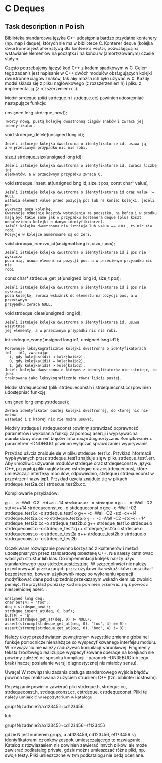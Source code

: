 # C Deques


## Task description in Polish

Biblioteka standardowa języka C++ udostępnia bardzo przydatne kontenery (np.
map i deque), których nie ma w bibliotece C. Kontener deque (kolejka
dwustronna) jest alternatywą dla kontenera vector, pozwalającą na wstawianie
elementów na początku i na końcu w (amortyzowanym) czasie stałym.

Często potrzebujemy łączyć kod C++ z kodem spadkowym w C. Celem tego zadania
jest napisanie w C++ dwóch modułów obsługujących kolejki dwustronne ciągów
znaków, tak aby można ich było używać w C. Każdy moduł składa się z pliku
nagłówkowego (z rozszerzeniem h) i pliku z implementacją (z rozszerzeniem cc).

Moduł strdeque (pliki strdeque.h i strdeque.cc) powinien udostępniać
następujące funkcje:

unsigned long strdeque_new();

    Tworzy nową, pustą kolejkę dwustronną ciągów znaków i zwraca jej
    identyfikator.

void strdeque_delete(unsigned long id);

    Jeżeli istnieje kolejka dwustronna o identyfikatorze id, usuwa ją,
    a w przeciwnym przypadku nic nie robi.

size_t strdeque_size(unsigned long id);

    Jeżeli istnieje kolejka dwustronna o identyfikatorze id, zwraca liczbę jej
    elementów, a w przeciwnym przypadku zwraca 0.

void strdeque_insert_at(unsigned long id, size_t pos, const char* value);

    Jeżeli istnieje kolejka dwustronna o identyfikatorze id oraz value != NULL,
    wstawia element value przed pozycją pos lub na koniec kolejki, jeżeli pos
    wykracza poza kolejkę.
    Gwarancje odnośnie kosztów wstawienia na początku, na końcu i w środku
    mają być takie same jak w przypadku kontenera deque (plus koszt
    odnalezienia kolejki o danym identyfikatorze).
    Jeżeli kolejka dwustronna nie istnieje lub value == NULL, to nic nie robi.
    Pozycje w kolejce numerowane są od zera.

void strdeque_remove_at(unsigned long id, size_t pos);

    Jeżeli istnieje kolejka dwustronna o identyfikatorze id i pos nie wykracza
    poza nią, usuwa element na pozycji pos, a w przeciwnym przypadku nic nie
    robi.

const char* strdeque_get_at(unsigned long id, size_t pos);

    Jeżeli istnieje kolejka dwustronna o identyfikatorze id i pos nie wykracza
    poza kolejkę, zwraca wskaźnik do elementu na pozycji pos, a w przeciwnym
    przypadku zwraca NULL.

void strdeque_clear(unsigned long id);

    Jeżeli istnieje kolejka dwustronna o identyfikatorze id, usuwa wszystkie
    jej elementy, a w przeciwnym przypadki nic nie robi.

int strdeque_comp(unsigned long id1, unsigned long id2);

    Porównuje leksykograficznie kolejki dwustronne o identyfikatorach
    id1 i id2, zwracając
     -1, gdy kolejka(id1) < kolejka(id2),
      0, gdy kolejka(id1) = kolejka(id2),
      1, gdy kolejka(id1) > kolejka(id2).
    Jeżeli kolejka dwustronna o którymś z identyfikatorów nie istnieje, to jest
    traktowana jako leksykograficznie równa liście pustej.

Moduł strdequeconst (pliki strdequeconst.h i strdequeconst.cc) powinien
udostępniać funkcję:

unsigned long emptystrdeque();

    Zwraca identyfikator pustej kolejki dwustronnej, do której nic nie można
    wstawiać i z której nic nie można usuwać.

Moduły strdeque i strdequeconst powinny sprawdzać poprawność parametrów
i wykonania funkcji za pomocą asercji i wypisywać na standardowy strumień
błędów informacje diagnostyczne. Kompilowanie z parametrem -DNDEBUG powinno
wyłączać sprawdzanie i wypisywanie.

Przykład użycia znajduje się w pliku strdeque_test1.c. Przykład informacji
wypisywanych przez strdeque_test1 znajduje się w pliku strdeque_test1.err.
Aby umożliwić używanie modułów strdeque oraz strdequeconst w języku C++,
przygotuj pliki nagłówkowe cstrdeque oraz cstrdequeconst, które umieszczają
interfejsy modułów, odpowiednio, strdeque i strdequeconst w przestrzeni nazw
jnp1. Przykład użycia znajduje się w plikach strdeque_test2a.cc
i strdeque_test2b.cc.

Kompilowanie przykładów:

g++ -c -Wall -O2 -std=c++14 strdeque.cc -o strdeque.o
g++ -c -Wall -O2 -std=c++14 strdequeconst.cc -o strdequeconst.o
gcc -c -Wall -O2 strdeque_test1.c -o strdeque_test1.o
g++ -c -Wall -O2 -std=c++14 strdeque_test2a.cc -o strdeque_test2a.o
g++ -c -Wall -O2 -std=c++14 strdeque_test2b.cc -o strdeque_test2b.o
g++ strdeque_test1.o strdeque.o strdequeconst.o -o strdeque_test1
g++ strdeque_test2a.o strdeque.o strdequeconst.o -o strdeque_test2a
g++ strdeque_test2b.o strdeque.o strdequeconst.o -o strdeque_test2b

Oczekiwane rozwiązanie powinno korzystać z kontenerów i metod udostępnianych
przez standardową bibliotekę C++. Nie należy definiować własnych struktur lub
klas. Do implementacji kolejek należy użyć standardowego typu
std::deque<std::string>. W szczególności nie należy przechowywać przekazanych
przez użytkownika wskaźników const char* bezpośrednio, bowiem użytkownik może
po wykonaniu operacji modyfikować dane pod uprzednio przekazanym wskaźnikiem
lub zwolnić pamięć. Na przykład poniższy kod nie powinien przerwać się z powodu
niespełnionej asercji:

    unsigned long deq;
    char buf[4] = "foo";
    deq = strdeque_new();
    strdeque_insert_at(deq, 0, buf);
    buf[0] = 'b';
    assert(strdeque_get_at(deq, 0) != NULL);
    assert(strncmp(strdeque_get_at(deq, 0), "foo", 4) == 0);
    assert(strncmp(strdeque_get_at(deq, 0), "boo", 4) != 0);

Należy ukryć przed światem zewnętrznym wszystkie zmienne globalne i funkcje
pomocnicze nienależące do wyspecyfikowanego interfejsu modułu.
W rozwiązaniu nie należy nadużywać kompilacji warunkowej. Fragmenty tekstu
źródłowego realizujące wyspecyfikowane operacje na kolejkach nie powinny
zależeć od sposobu kompilacji – parametr -DNDEBUG lub jego brak (inaczej
posiadanie wersji diagnostycznej nie miałoby sensu).

Uwaga! W rozwiązaniu zadania obsługa standardowego wyjścia błędów powinna być
realizowana z użyciem strumieni C++ (tzn. biblioteki iostream).

Rozwiązanie powinno zawierać pliki strdeque.h, strdeque.cc, strdequeconst.h,
strdequeconst.cc, cstrdeque, cstrdequeconst. Pliki te należy umieścić
w repozytorium w katalogu

grupaN/zadanie2/ab123456+cd123456

lub

grupaN/zadanie2/ab123456+cd123456+ef123456

gdzie N jest numerem grupy, a ab123456, cd123456, ef123456 są identyfikatorami
członków zespołu umieszczającego to rozwiązanie.
Katalog z rozwiązaniem nie powinien zawierać innych plików, ale może zawierać
podkatalog private, gdzie można umieszczać różne pliki, np. swoje testy. Pliki
umieszczone w tym podkatalogu nie będą oceniane.
